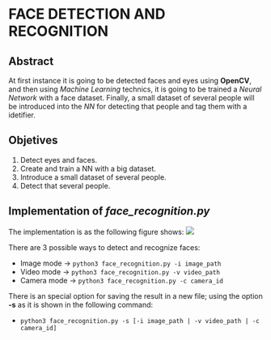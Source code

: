 # FACE DETECTION AND RECOGNITION
## Abstract
At first instance it is going to be detected faces and eyes using **OpenCV**, and then using *Machine Learning* technics, it is going to be trained a *Neural Network* with a face dataset. Finally, a small dataset of several people will be introduced into the *NN* for detecting that people and tag them with a idetifier.

## Objetives
1. Detect eyes and faces.
2. Create and train a NN with a big dataset.
3. Introduce a small dataset of several people.
4. Detect that several people.

## Implementation of *face_recognition.py*
The implementation is as the following figure shows:
<img src="https://github.com/alrodsa/face_recognition/blob/main/diagrams/face_recognitionv1.0.png">

There are 3 possible ways to detect and recognize faces:
- Image mode -> ```python3 face_recognition.py -i image_path```
- Video mode -> ```python3 face_recognition.py -v video_path```
- Camera mode -> ```python3 face_recognition.py -c camera_id```

There is an special option for saving the result in a new file; using the option **-s** as it is shown in the following command:
- ```python3 face_recognition.py -s [-i image_path | -v video_path | -c camera_id]```

